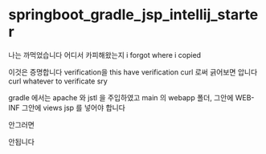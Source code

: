 # springboot_gradle_jsp_intellij_starter

나는 까먹었습니다 어디서 카피해왔는지 
i forgot where i copied 

이것은 증명합니다 verification을 
this have verification
curl 로써 긁어보면 압니다
curl whatever to verificate sry

gradle 에서는 apache 와 jstl 을 주입하였고
main 의 webapp 폴더, 그안에 WEB-INF 그안에 views
jsp 를 넣어야 합니다 

안그러면

안됩니다
